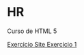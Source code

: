 # HR
 Curso de HTML 5

<a href= "https://nunes27.github.io/HR/Aula%2021/desafio10.html/android.html" target= blank>Exercicio Site </a>
<a href="https://nunes27.github.io/HR/Aula%201/Untitled-1.html" target= blank>Exercicio 1 </a>